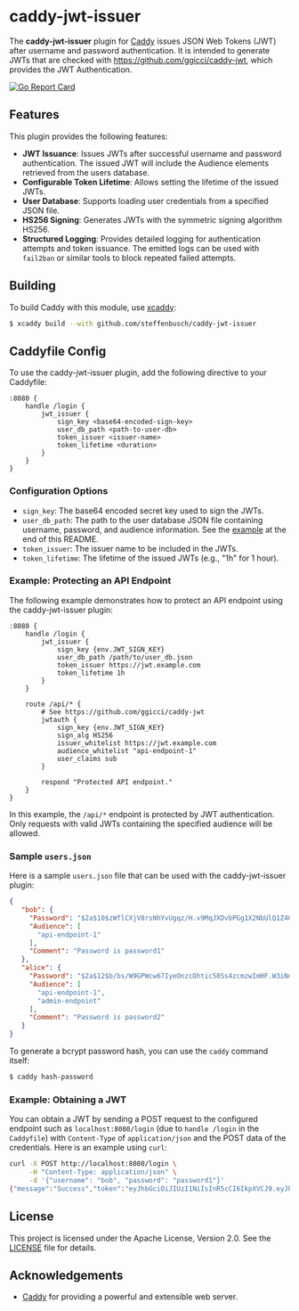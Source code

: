 # caddy-jwt-issuer

The **caddy-jwt-issuer** plugin for [Caddy](https://caddyserver.com) issues JSON Web Tokens (JWT) after username and password authentication.
It is intended to generate JWTs that are checked with <https://github.com/ggicci/caddy-jwt>, which provides the JWT Authentication.

[![Go Report Card](https://goreportcard.com/badge/github.com/steffenbusch/caddy-jwt-issuer)](https://goreportcard.com/report/github.com/steffenbusch/caddy-jwt-issuer)

## Features

This plugin provides the following features:

- **JWT Issuance**: Issues JWTs after successful username and password authentication. The issued JWT will include the Audience elements retrieved from the users database.
- **Configurable Token Lifetime**: Allows setting the lifetime of the issued JWTs.
- **User Database**: Supports loading user credentials from a specified JSON file.
- **HS256 Signing**: Generates JWTs with the symmetric signing algorithm HS256.
- **Structured Logging**: Provides detailed logging for authentication attempts and token issuance. The emitted logs can be used with `fail2ban` or similar tools to block repeated failed attempts.

## Building

To build Caddy with this module, use [xcaddy](https://github.com/caddyserver/xcaddy):

```bash
$ xcaddy build --with github.com/steffenbusch/caddy-jwt-issuer
```

## Caddyfile Config

To use the caddy-jwt-issuer plugin, add the following directive to your Caddyfile:

```caddyfile
:8080 {
    handle /login {
        jwt_issuer {
            sign_key <base64-encoded-sign-key>
            user_db_path <path-to-user-db>
            token_issuer <issuer-name>
            token_lifetime <duration>
        }
    }
}
```

### Configuration Options

- `sign_key`: The base64 encoded secret key used to sign the JWTs.
- `user_db_path`: The path to the user database JSON file containing username, password, and audience information. See the [example](#sample-usersjson) at the end of this README.
- `token_issuer`: The issuer name to be included in the JWTs.
- `token_lifetime`: The lifetime of the issued JWTs (e.g., "1h" for 1 hour).

### Example: Protecting an API Endpoint

The following example demonstrates how to protect an API endpoint using the caddy-jwt-issuer plugin:

```caddyfile
:8080 {
    handle /login {
        jwt_issuer {
            sign_key {env.JWT_SIGN_KEY}
            user_db_path /path/to/user_db.json
            token_issuer https://jwt.example.com
            token_lifetime 1h
        }
    }

    route /api/* {
        # See https://github.com/ggicci/caddy-jwt
        jwtauth {
            sign_key {env.JWT_SIGN_KEY}
            sign_alg HS256
            issuer_whitelist https://jwt.example.com
            audience_whitelist "api-endpoint-1"
            user_claims sub
        }

        respond "Protected API endpoint."
    }
}
```

In this example, the `/api/*` endpoint is protected by JWT authentication. Only requests with valid JWTs containing the specified audience will be allowed.

### Sample `users.json`

Here is a sample `users.json` file that can be used with the caddy-jwt-issuer plugin:

```json
{
   "bob": {
     "Password": "$2a$10$zWflCXjV8rsNhYvUgqz/H.v9MqJXDvbPGg1X2NbUlQ1Z4GWsHAWRO",
     "Audience": [
       "api-endpoint-1"
     ],
     "Comment": "Password is password1"
   },
   "alice": {
     "Password": "$2a$12$b/bs/W9GPWcw67IyeOnzcOhtic58Ss4zcmzwImHF.W3iNdT7pKiDS",
     "Audience": [
       "api-endpoint-1",
       "admin-endpoint"
     ],
     "Comment": "Password is password2"
   }
}
```

To generate a bcrypt password hash, you can use the `caddy` command itself:

```bash
$ caddy hash-password
```

### Example: Obtaining a JWT

You can obtain a JWT by sending a POST request to the configured endpoint such as `localhost:8080/login` (due to `handle /login` in the `Caddyfile`)
with `Content-Type` of `application/json` and the POST data of the credentials. Here is an example using `curl`:

```bash
curl -X POST http://localhost:8080/login \
     -H "Content-Type: application/json" \
     -d '{"username": "bob", "password": "password1"}'
{"message":"Success","token":"eyJhbGciOiJIUzI1NiIsInR5cCI6IkpXVCJ9.eyJhdWQiOlsiYXBpLWVuZHBvaW50LTEiXSwiZXhwIjoxNzM5MTEzODcyLCJpYXQiOjE3MzkxMTAyNzIsImlzcyI6Imh0dHBzOi8vand0LmV4YW1wbGUuY29tIiwianRpIjoiNzMyZjk0ZGEtYTQyYS00MDJkLTgzNzctMjYwY2MzYzRjN2ZlIiwibmJmIjoxNzM5MTEwMjcyLCJzdWIiOiJib2IifQ._FRER6YwUTSUXXyfpEvgb_1NRejfBQT_EIFDBGUMEx4"}
```

## License

This project is licensed under the Apache License, Version 2.0. See the [LICENSE](LICENSE) file for details.

## Acknowledgements

- [Caddy](https://caddyserver.com) for providing a powerful and extensible web server.
